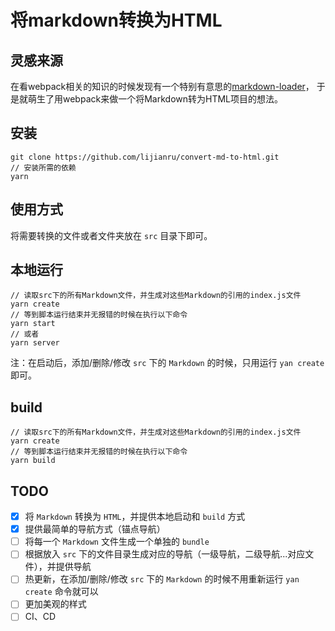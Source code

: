 # 将markdown转换为HTML
## 灵感来源
在看webpack相关的知识的时候发现有一个特别有意思的[markdown-loader](https://github.com/peerigon/markdown-loader)，
于是就萌生了用webpack来做一个将Markdown转为HTML项目的想法。

## 安装
```git
git clone https://github.com/lijianru/convert-md-to-html.git
// 安装所需的依赖
yarn
```

## 使用方式
将需要转换的文件或者文件夹放在 `src` 目录下即可。

## 本地运行
```
// 读取src下的所有Markdown文件，并生成对这些Markdown的引用的index.js文件
yarn create
// 等到脚本运行结束并无报错的时候在执行以下命令
yarn start
// 或者
yarn server
```
注：在启动后，添加/删除/修改 `src` 下的 `Markdown` 的时候，只用运行 `yan create` 即可。

## build
```
// 读取src下的所有Markdown文件，并生成对这些Markdown的引用的index.js文件
yarn create
// 等到脚本运行结束并无报错的时候在执行以下命令
yarn build
```

## TODO
- [x] 将 `Markdown` 转换为 `HTML`，并提供本地启动和 `build` 方式
- [x] 提供最简单的导航方式（锚点导航）
- [ ] 将每一个 `Markdown` 文件生成一个单独的 `bundle` 
- [ ] 根据放入 `src` 下的文件目录生成对应的导航（一级导航，二级导航...对应文件），并提供导航
- [ ] 热更新，在添加/删除/修改 `src` 下的 `Markdown` 的时候不用重新运行 `yan create` 命令就可以
- [ ] 更加美观的样式
- [ ] CI、CD

